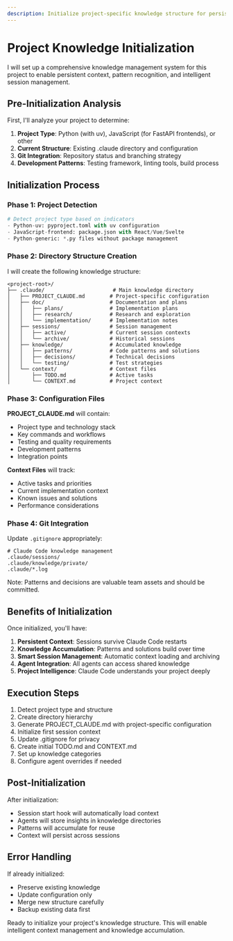 ```yaml
---
description: Initialize project-specific knowledge structure for persistent context management
---
```


# Project Knowledge Initialization

I will set up a comprehensive knowledge management system for this project to enable persistent context, pattern recognition, and intelligent session management.

## Pre-Initialization Analysis

First, I'll analyze your project to determine:
1. **Project Type**: Python (with uv), JavaScript (for FastAPI frontends), or other
2. **Current Structure**: Existing .claude directory and configuration
3. **Git Integration**: Repository status and branching strategy
4. **Development Patterns**: Testing framework, linting tools, build process

## Initialization Process

### Phase 1: Project Detection
```python
# Detect project type based on indicators
- Python-uv: pyproject.toml with uv configuration
- JavaScript-frontend: package.json with React/Vue/Svelte
- Python-generic: *.py files without package management
```

### Phase 2: Directory Structure Creation

I will create the following knowledge structure:

```
<project-root>/
├── .claude/                      # Main knowledge directory
│   ├── PROJECT_CLAUDE.md        # Project-specific configuration
│   ├── doc/                     # Documentation and plans
│   │   ├── plans/               # Implementation plans
│   │   ├── research/            # Research and exploration
│   │   └── implementation/      # Implementation notes
│   ├── sessions/                # Session management
│   │   ├── active/              # Current session contexts
│   │   └── archive/             # Historical sessions
│   ├── knowledge/               # Accumulated knowledge
│   │   ├── patterns/            # Code patterns and solutions
│   │   ├── decisions/           # Technical decisions
│   │   └── testing/             # Test strategies
│   └── context/                 # Context files
│       ├── TODO.md              # Active tasks
│       └── CONTEXT.md           # Project context
```

### Phase 3: Configuration Files

**PROJECT_CLAUDE.md** will contain:
- Project type and technology stack
- Key commands and workflows
- Testing and quality requirements
- Development patterns
- Integration points

**Context Files** will track:
- Active tasks and priorities
- Current implementation context
- Known issues and solutions
- Performance considerations

### Phase 4: Git Integration

Update `.gitignore` appropriately:
```gitignore
# Claude Code knowledge management
.claude/sessions/
.claude/knowledge/private/
.claude/*.log
```

Note: Patterns and decisions are valuable team assets and should be committed.

## Benefits of Initialization

Once initialized, you'll have:

1. **Persistent Context**: Sessions survive Claude Code restarts
2. **Knowledge Accumulation**: Patterns and solutions build over time
3. **Smart Session Management**: Automatic context loading and archiving
4. **Agent Integration**: All agents can access shared knowledge
5. **Project Intelligence**: Claude Code understands your project deeply

## Execution Steps

1. Detect project type and structure
2. Create directory hierarchy
3. Generate PROJECT_CLAUDE.md with project-specific configuration
4. Initialize first session context
5. Update .gitignore for privacy
6. Create initial TODO.md and CONTEXT.md
7. Set up knowledge categories
8. Configure agent overrides if needed

## Post-Initialization

After initialization:
- Session start hook will automatically load context
- Agents will store insights in knowledge directories
- Patterns will accumulate for reuse
- Context will persist across sessions

## Error Handling

If already initialized:
- Preserve existing knowledge
- Update configuration only
- Merge new structure carefully
- Backup existing data first

Ready to initialize your project's knowledge structure. This will enable intelligent context management and knowledge accumulation.